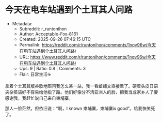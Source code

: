# 今天在电车站遇到个土耳其人问路

- Metadata:
  - Subreddit: r_runtonihon
  - Author: Acceptable-Fox-8161
  - Created: 2025-09-26 07:46:15 UTC
  - Permalink: https://reddit.com/r/runtonihon/comments/1nqv96w/今天在电车站遇到个土耳其人问路/
  - URL: https://www.reddit.com/r/runtonihon/comments/1nqv96w/今天在电车站遇到个土耳其人问路/
  - Ups: 9 | Ratio: 0.8 | Comments: 3
  - Flair: 日常生活☕


拿着个土耳其版谷歌地图问我怎么某一站，我一看蚯蚓文直接晕了。硬着头皮日语夹杂英语好不容易给他指了路。他们好像分不清亚洲人的脸，把我当成家乡人了要感谢我。我赶忙说自己来自柬埔寨。

那人一脸茫然，但依旧说：“啊，I known 柬埔寨，柬埔寨is
good”。给我快笑死了。

